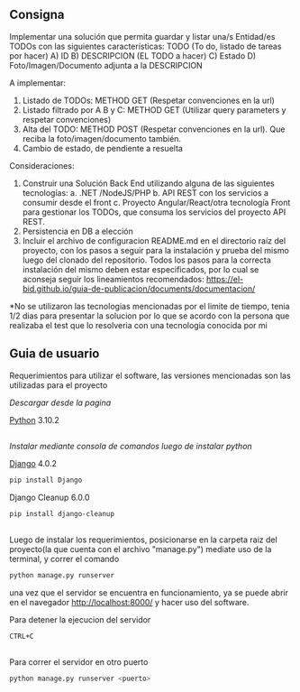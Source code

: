 ## Consigna

Implementar una solución que permita guardar y listar una/s Entidad/es TODOs con 
las siguientes características:
TODO (To do, listado de tareas por hacer)
A) ID
B) DESCRIPCION (EL TODO a hacer)
C) Estado
D) Foto/Imagen/Documento adjunta a la DESCRIPCION

A implementar:
1. Listado de TODOs: METHOD GET (Respetar convenciones en la url)
2. Listado filtrado por A B y C: METHOD GET (Utilizar query parameters y respetar 
convenciones)
3. Alta del TODO: METHOD POST (Respetar convenciones en la url). Que reciba la 
foto/imagen/documento también.
4. Cambio de estado, de pendiente a resuelta

Consideraciones:
1. Construir una Solución Back End utilizando alguna de las siguientes tecnologías:
a. .NET /NodeJS/PHP
b. API REST con los servicios a consumir desde el front
c. Proyecto Angular/React/otra tecnología Front para gestionar los TODOs, que 
consuma los servicios del proyecto API REST.
2. Persistencia en DB a elección
3. Incluir el archivo de configuracion README.md en el directorio raíz del proyecto, con 
los pasos a seguir para la instalación y prueba del mismo luego del clonado del 
repositorio.
Todos los pasos para la correcta instalación del mismo deben estar especificados, por 
lo cual se aconseja seguir los lineamientos recomendados: https://el-bid.github.io/guia-de-publicacion/documents/documentacion/

*No se utilizaron las tecnologias mencionadas por el limite de tiempo, tenia 1/2 dias para presentar la solucion por lo que se acordo con la persona que realizaba el test que lo resolveria con una tecnologia conocida por mi

## Guia de usuario

Requerimientos para utilizar el software, las versiones mencionadas son las utilizadas para el proyecto

_Descargar desde la pagina_

[Python](https://www.python.org/downloads/) 3.10.2

##

_Instalar mediante consola de comandos luego de instalar python_

[Django](https://www.djangoproject.com/download/) 4.0.2
```sh
pip install Django
```
Django Cleanup 6.0.0
```sh
pip install django-cleanup
```

##

Luego de instalar los requerimientos, posicionarse en la carpeta raiz del proyecto(la que cuenta con el archivo "manage.py") mediate uso de la terminal, y correr el comando
```sh
python manage.py runserver
```
una vez que el servidor se encuentra en funcionamiento, ya se puede abrir en el navegador [http://localhost:8000/](http://localhost:8000/) y hacer uso del software.


Para detener la ejecucion del servidor
```sh
CTRL+C
```

##

Para correr el servidor en otro puerto
```sh
python manage.py runserver <puerto>
```
